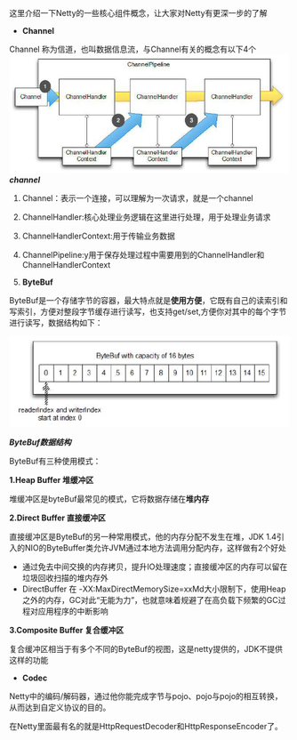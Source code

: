 这里介绍一下Netty的一些核心组件概念，让大家对Netty有更深一步的了解

* **Channel**

Channel  称为信道，也叫数据信息流，与Channel有关的概念有以下4个![](/assets/1089449-afd9e14197e1ef11.png)_**channel**_

1. Channel：表示一个连接，可以理解为一次请求，就是一个channel
2. ChannelHandler:核心处理业务逻辑在这里进行处理，用于处理业务请求
3. ChannelHandlerContext:用于传输业务数据
4. ChannelPipeline:y用于保存处理过程中需要用到的ChannelHandler和ChannelHandlerContext

5. **ByteBuf**

ByteBuf是一个存储字节的容器，最大特点就是**使用方便**，它既有自己的读索引和写索引，方便对整段字节缓存进行读写，也支持get/set,方便你对其中的每个字节进行读写，数据结构如下：

![](/assets/1089449-b1ec677f253b692a.png)

_**ByteBuf数据结构**_

ByteBuf有三种使用模式：

**1.Heap Buffer 堆缓冲区**

堆缓冲区是byteBuf最常见的模式，它将数据存储在**堆内存**

**2.Direct Buffer 直接缓冲区**

直接缓冲区是ByteBuf的另一种常用模式，他的内存分配不发生在堆，JDK 1.4引入的NIO的ByteBuffer类允许JVM通过本地方法调用分配内存，这样做有2个好处

* 通过免去中间交换的内存拷贝，提升IO处理速度；直接缓冲区的内存可以留在垃圾回收扫描的堆内存外
* DirectBuffer 在 -XX:MaxDirectMemorySize=xxMd大小限制下，使用Heap之外的内存，GC对此“无能为力”，也就意味着规避了在高负载下频繁的GC过程对应用程序的中断影响

**3.Composite Buffer 复合缓冲区**

复合缓冲区相当于有多个不同的ByteBuf的视图，这是netty提供的，JDK不提供这样的功能

* **Codec**

Netty中的编码/解码器，通过他你能完成字节与pojo、pojo与pojo的相互转换，从而达到自定义协议的目的。

在Netty里面最有名的就是HttpRequestDecoder和HttpResponseEncoder了。


